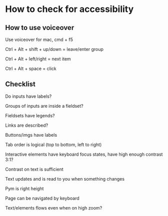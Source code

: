 # How to check for accessibility

## How to use voiceover

Use voiceover for mac, cmd + f5

Ctrl + Alt + shift + up/down = leave/enter group

Ctrl + Alt + left/right = next item

Ctrl + Alt + space = click

## Checklist

Do inputs have labels?

Groups of inputs are inside a fieldset?

Fieldsets have legends?

Links are described?

Buttons/imgs have labels

Tab order is logical (top to bottom, left to right)

Interactive elements have keyboard focus states, have high enough contrast 3:1?

Contrast on text is sufficient

Text updates and is read to you when something changes

Pym is right height

Page can be navigated by keyboard

Text/elements flows even when on high zoom?
